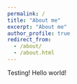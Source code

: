 ```yaml
---
permalink: /
title: "About me"
excerpt: "About me"
author_profile: true
redirect_from:
  - /about/
  - /about.html
---
```


Testing!  Hello world!
